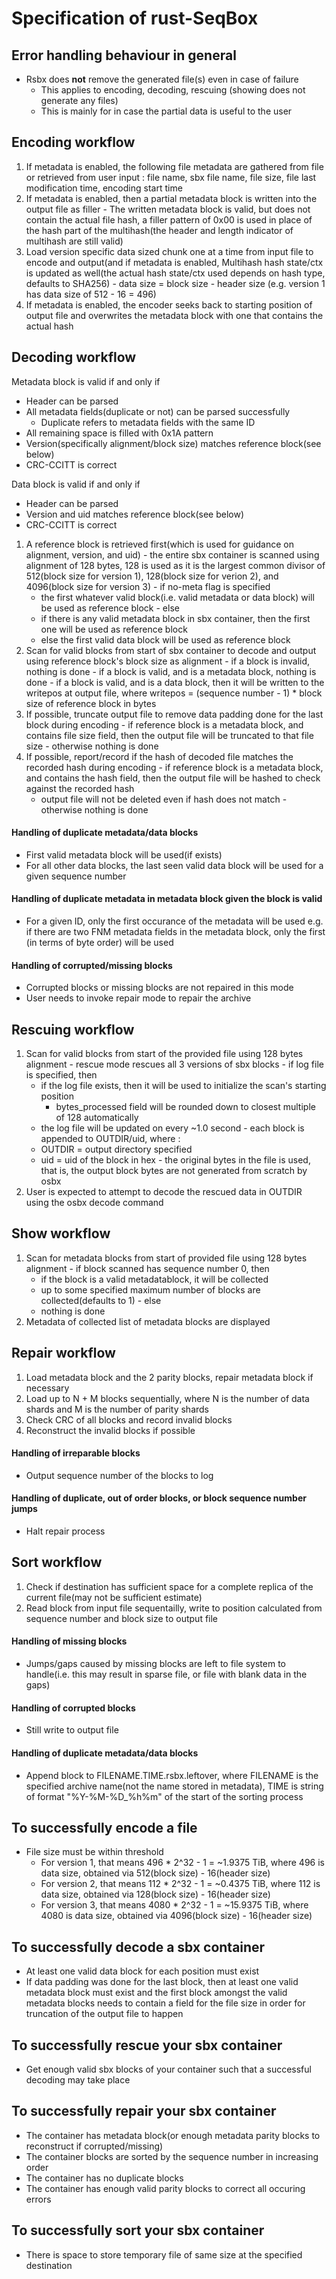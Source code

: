 # Specification of rust-SeqBox

## Error handling behaviour in general
  - Rsbx does **not** remove the generated file(s) even in case of failure
    - This applies to encoding, decoding, rescuing (showing does not generate any files)
    - This is mainly for in case the partial data is useful to the user

## Encoding workflow
  1. If metadata is enabled, the following file metadata are gathered from file or retrieved from user input : file name, sbx file name, file size, file last modification time, encoding start time
  2. If metadata is enabled, then a partial metadata block is written into the output file as filler
    - The written metadata block is valid, but does not contain the actual file hash, a filler pattern of 0x00 is used in place of the hash part of the multihash(the header and length indicator of multihash are still valid)
  3. Load version specific data sized chunk one at a time from input file to encode and output(and if metadata is enabled, Multihash hash state/ctx is updated as well(the actual hash state/ctx used depends on hash type, defaults to SHA256)
    - data size = block size - header size (e.g. version 1 has data size of 512 - 16 = 496)
  4. If metadata is enabled, the encoder seeks back to starting position of output file and overwrites the metadata block with one that contains the actual hash

## Decoding workflow
Metadata block is valid if and only if
  - Header can be parsed
  - All metadata fields(duplicate or not) can be parsed successfully
    - Duplicate refers to metadata fields with the same ID
  - All remaining space is filled with 0x1A pattern
  - Version(specifically alignment/block size) matches reference block(see below)
  - CRC-CCITT is correct

Data block is valid if and only if
  - Header can be parsed
  - Version and uid matches reference block(see below)
  - CRC-CCITT is correct

  1. A reference block is retrieved first(which is used for guidance on alignment, version, and uid)
    - the entire sbx container is scanned using alignment of 128 bytes, 128 is used as it is the largest common divisor of 512(block size for version 1), 128(block size for verion 2), and 4096(block size for version 3)
    - if no-meta flag is specified
      - the first whatever valid block(i.e. valid metadata or data block) will be used as reference block
    - else
      - if there is any valid metadata block in sbx container, then the first one will be used as reference block
      - else the first valid data block will be used as reference block
  2. Scan for valid blocks from start of sbx container to decode and output using reference block's block size as alignment
    - if a block is invalid, nothing is done
    - if a block is valid, and is a metadata block, nothing is done
    - if a block is valid, and is a data block, then it will be written to the writepos at output file, where writepos = (sequence number - 1) * block size of reference block in bytes
  3. If possible, truncate output file to remove data padding done for the last block during encoding
    - if reference block is a metadata block, and contains file size field, then the output file will be truncated to that file size
    - otherwise nothing is done
  4. If possible, report/record if the hash of decoded file matches the recorded hash during encoding
    - if reference block is a metadata block, and contains the hash field, then the output file will be hashed to check against the recorded hash
      - output file will not be deleted even if hash does not match
    - otherwise nothing is done

#### Handling of duplicate metadata/data blocks
  - First valid metadata block will be used(if exists)
  - For all other data blocks, the last seen valid data block will be used for a given sequence number

#### Handling of duplicate metadata in metadata block given the block is valid
  - For a given ID, only the first occurance of the metadata will be used
    e.g. if there are two FNM metadata fields in the metadata block, only the first (in terms of byte order) will be used

#### Handling of corrupted/missing blocks
  - Corrupted blocks or missing blocks are not repaired in this mode
  - User needs to invoke repair mode to repair the archive

## Rescuing workflow
  1. Scan for valid blocks from start of the provided file using 128 bytes alignment
    - rescue mode rescues all 3 versions of sbx blocks
    - if log file is specified, then
      - if the log file exists, then it will be used to initialize the scan's starting position
        - bytes_processed field will be rounded down to closest multiple of 128 automatically
      - the log file will be updated on every ~1.0 second
    - each block is appended to OUTDIR/uid, where :
      - OUTDIR = output directory specified
      - uid    = uid of the block in hex
    - the original bytes in the file is used, that is, the output block bytes are not generated from scratch by osbx
  2. User is expected to attempt to decode the rescued data in OUTDIR using the osbx decode command

## Show workflow
  1. Scan for metadata blocks from start of provided file using 128 bytes alignment
    - if block scanned has sequence number 0, then
      - if the block is a valid metadatablock, it will be collected
      - up to some specified maximum number of blocks are collected(defaults to 1)
    - else
      - nothing is done
  2. Metadata of collected list of metadata blocks are displayed

## Repair workflow
  1. Load metadata block and the 2 parity blocks, repair metadata block if necessary
  2. Load up to N + M blocks sequentially, where N is the number of data shards and M is the number of parity shards
  3. Check CRC of all blocks and record invalid blocks
  4. Reconstruct the invalid blocks if possible

#### Handling of irreparable blocks
  - Output sequence number of the blocks to log

#### Handling of duplicate, out of order blocks, or block sequence number jumps
  - Halt repair process

## Sort workflow
  1. Check if destination has sufficient space for a complete replica of the current file(may not be sufficient estimate)
  2. Read block from input file sequentailly, write to position calculated from sequence number and block size to output file

#### Handling of missing blocks
  - Jumps/gaps caused by missing blocks are left to file system to handle(i.e. this may result in sparse file, or file with blank data in the gaps)

#### Handling of corrupted blocks
  - Still write to output file

#### Handling of duplicate metadata/data blocks
  - Append block to FILENAME.TIME.rsbx.leftover, where FILENAME is the specified archive name(not the name stored in metadata), TIME is string of format "%Y-%M-%D_%h%m" of the start of the sorting process

## To successfully encode a file
  - File size must be within threshold
    - For version 1, that means  496 * 2^32 - 1 =  ~1.9375 TiB, where 496 is data size, obtained via 512(block size) - 16(header size)
    - For version 2, that means  112 * 2^32 - 1 =  ~0.4375 TiB, where 112 is data size, obtained via 128(block size) - 16(header size)
    - For version 3, that means 4080 * 2^32 - 1 = ~15.9375 TiB, where 4080 is data size, obtained via 4096(block size) - 16(header size)

## To successfully decode a sbx container
  - At least one valid data block for each position must exist
  - If data padding was done for the last block, then at least one valid metadata block must exist and the first block amongst the valid metadata blocks needs to contain a field for the file size in order for truncation of the output file to happen

## To successfully rescue your sbx container
  - Get enough valid sbx blocks of your container such that a successful decoding may take place

## To successfully repair your sbx container
  - The container has metadata block(or enough metadata parity blocks to reconstruct if corrupted/missing)
  - The container blocks are sorted by the sequence number in increasing order
  - The container has no duplicate blocks
  - The container has enough valid parity blocks to correct all occuring errors

## To successfully sort your sbx container
  - There is space to store temporary file of same size at the specified destination
